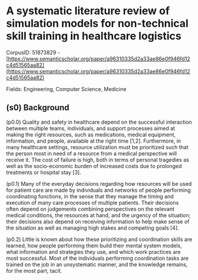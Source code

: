 # A systematic literature review of simulation models for non-technical skill training in healthcare logistics

CorpusID: 51873829 - [https://www.semanticscholar.org/paper/a96310335d2a33ae86e0f946fd12c4d51565aa82](https://www.semanticscholar.org/paper/a96310335d2a33ae86e0f946fd12c4d51565aa82)

Fields: Engineering, Computer Science, Medicine

## (s0) Background
(p0.0) Quality and safety in healthcare depend on the successful interaction between multiple teams, individuals, and support processes aimed at making the right resources, such as medications, medical equipment, information, and people, available at the right time [1,2]. Furthermore, in many healthcare settings, resource utilization must be prioritized such that the person most in need of a resource from a medical perspective will receive it. The cost of failure is high, both in terms of personal tragedies as well as the socio-economic burden of increased costs due to prolonged treatments or hospital stay [3].

(p0.1) Many of the everyday decisions regarding how resources will be used for patient care are made by individuals and networks of people performing coordinating functions, in the sense that they manage the timing and execution of many care processes of multiple patients. Their decisions often depend on judgements combining perspectives on the relevant medical conditions, the resources at hand, and the urgency of the situation; their decisions also depend on receiving information to help make sense of the situation as well as managing high stakes and competing goals [4].

(p0.2) Little is known about how these prioritizing and coordination skills are learned, how people performing them build their mental system models, what information and strategies they use, and which work practices are most successful. Most of the individuals performing coordination tasks are trained on the job in an unsystematic manner, and the knowledge remains, for the most part, tacit.
